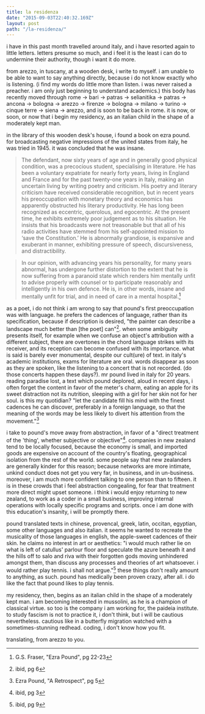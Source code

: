 ```yaml
---
title: la residenza
date: "2015-09-03T22:40:32.169Z"
layout: post
path: "/la-residenza/"
---
```


i have in this past month travelled around italy, and i have resorted again to little letters. letters presume so much, and i feel it is the least i can do to undermine their authority, though i want it do more.

from arezzo, in tuscany, at a wooden desk, i write to myself. i am unable to be able to want to say anything directly, because i do not know exactly who is listening. (i find my words do little more than listen. i was never raised a preacher. i am only just beginning to understand academics.) this body has recently moved through rome -> bari -> patras -> selianitika -> patras -> ancona -> bologna -> arezzo -> firenze -> bologna -> milano -> turino -> cinque terre -> siena -> arezzo, and is soon to be back in rome. it is now, or soon, or now that i begin my residency, as an italian child in the shape of a moderately kept man.

in the library of this wooden desk's house, i found a book on ezra pound. for broadcasting negative impressions of the united states from italy, he was tried in 1945. it was concluded that he was insane.

>The defendant, now sixty years of age and in generally good physical condition, was a precocious student, specialising in literature. He has been a voluntary expatriate for nearly forty years, living in England and France and for the past twenty-one years in Italy, making an uncertain living by writing poetry and criticism. His poetry and literary criticism have received considerable recognition, but in recent years his preoccupation with monetary theory and economics has apparently obstructed his literary productivity. He has long been recognized as eccentric, querolous, and egocentric. At the present time, he exhibits extremely poor judgement as to his situation. He insists that his broadcasts were not treasonable but that all of his radio activities have stemmed from his self-appointed mission to ‘save the Constitution.’ He is abnormally grandiose, is expansive and exuberant in manner, exhibiting pressure of speech, discursiveness, and distractibility.

>In our opinion, with advancing years his personality, for many years abnormal, has undergone further distortion to the extent that he is now suffering from a paranoid state which renders him mentally unfit to advise properly with counsel or to participate reasonably and intelligently in his own defence. He is, in other words, insane and mentally unfit for trial, and in need of care in a mental hospital.[^2]

as a poet, i do not think i am wrong to say that pound's first preoccupation was with language. he prefers the cadences of language, rather than its specification, because if description is desired, "the painter can describe a landscape much better than [the poet] can"[^7]. when some ambiguity presents itself, for example when we confuse an object's attribution with a different subject, there are overtones in the chord language strikes with its receiver, and its reception can become confused with its importance. what is said is barely ever monumental, despite our cult(ure) of text. in italy's academic institutions, exams for literature are oral. words disappear as soon as they are spoken, like the listening to a concert that is not recorded. (do those concerts happen these days?). mr pound lived in italy for 20 years. reading paradise lost, a text which pound deplored, aloud in recent days, i often forget the content in favor of the meter's charm, eating an apple for its sweet distraction not its nutrition, sleeping with a girl for her skin not for her soul. is this my quotidian? "let the candidate fill his mind with the finest cadences he can discover, preferably in a foreign language, so that the meaning of the words may be less likely to divert his attention from the movement."[^4]

i take to pound's move away from abstraction, in favor of a "direct treatment of the 'thing', whether subjective or objective"[^8]. companies in new zealand tend to be locally focused, because the economy is small, and imported goods are expensive on account of the country's floating, geographical isolation from the rest of the world. some people say that new zealanders are generally kinder for this reason; because networks are more intimate, unkind conduct does not get you very far, in business, and in un-business. moreover, i am much more confident talking to one person than to fifteen. it is in these crowds that i feel abstraction congealing, for fear that treatment more direct might upset someone. i think i would enjoy returning to new zealand, to work as a coder in a small business, improving internal operations with locally specific programs and scripts. once i am done with this education's insanity, i will be promptly there.

pound translated texts in chinese, provencal, greek, latin, occitan, egyptian, some other languages and also italian. it seems he wanted to recreate the musicality of those languages in english, the apple-sweet cadences of their skin. he claims no interest in art or aesthetics: "i would much rather lie on what is left of catullus' parlour floor and speculate the azure beneath it and the hills off to salo and riva with their forgotten gods moving unhindered amongst them, than discuss any processes and theories of art whatsoever. i would rather play tennis. i shall not argue."[^5] these things don't really amount to anything, as such. pound has medically been proven crazy, after all. i do like the fact that pound likes to play tennis.

my residency, then, begins as an italian child in the shape of a moderately kept man. i am becoming interested in mussolini, as he is a champion of classical virtue. so too is the company i am working for, the paideia institute. to study fascism is not to practice it, i don't think, but i will be cautious nevertheless. cautious like in a butterfly migration watched with a sometimes-stunning redhead. coding, i don't know how you fit.

translating, from arezzo to you.

[^2]: G.S. Fraser, "Ezra Pound", pg 22-23
[^4]: Ezra Pound, "A Retrospect", pg 5
[^5]: ibid, pg 9
[^7]: ibid, pg 6
[^8]: ibid, pg 3
